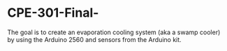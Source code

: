 # CPE-301-Final-
The goal is to create an evaporation cooling system (aka a swamp cooler) by using the Arduino 2560 and sensors from the Arduino kit. 
